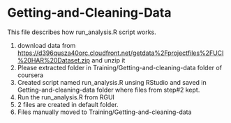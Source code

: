 # Getting-and-Cleaning-Data
This file describes how run_analysis.R script works.

1.  download data from https://d396qusza40orc.cloudfront.net/getdata%2Fprojectfiles%2FUCI%20HAR%20Dataset.zip  and unzip it
2. Please extracted folder in Training/Getting-and-cleaning-data  folder of coursera
3. Created script named run_analysis.R unsing RStudio and saved in Getting-and-cleaning-data folder where files from step#2 kept.
4. Run the run_analysis.R from RGUI
5. 2 files are created in default folder.
6. Files manually moved to Training/Getting-and-cleaning-data
